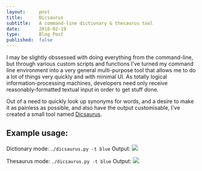 ```yaml
---
layout:     post
title:      Dicsaurus
subtitle:   A command-line dictionary & thesaurus tool
date:       2018-02-19
type:       Blog Post
published:  false
---
```


I may be slightly obssessed with doing everything from the command-line, but through various custom scripts and
functions I've turned my command line environment into a very general multi-purpose tool that allows me to do a lot
of things very quickly and with minimal UI. As totally logical information-processing
machines, developers need only receive reasonably-formatted textual input in order to get stuff done.

Out of a need to quickly look up synonyms for words, and a desire to make it as painless as possible, and also have the
output customisable, I've created a small tool named [Dicsaurus](https://github.com/robinrob/dicsaurus).

## Example usage:
Dictionary mode: `./dicsaurus.py -t blue`
Output: <img src="blah"/>

Thesaurus mode: `./dicsaurus.py -t blue`
Output: <img src="blah"/>
